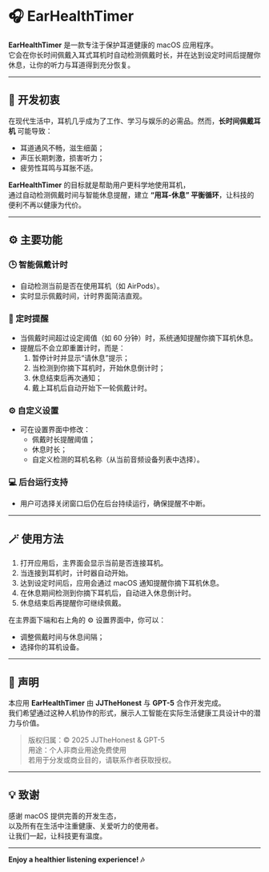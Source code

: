 # 🎧 EarHealthTimer

**EarHealthTimer** 是一款专注于保护耳道健康的 macOS 应用程序。  
它会在你长时间佩戴入耳式耳机时自动检测佩戴时长，并在达到设定时间后提醒你休息，让你的听力与耳道得到充分恢复。

---

## 🌱 开发初衷

在现代生活中，耳机几乎成为了工作、学习与娱乐的必需品。然而，**长时间佩戴耳机** 可能导致：
- 耳道通风不畅，滋生细菌；
- 声压长期刺激，损害听力；
- 疲劳性耳鸣与耳胀不适。

**EarHealthTimer** 的目标就是帮助用户更科学地使用耳机，  
通过自动检测佩戴时间与智能休息提醒，建立 **“用耳-休息” 平衡循环**，让科技的便利不再以健康为代价。

---

## ⚙️ 主要功能

### 🕒 智能佩戴计时
- 自动检测当前是否在使用耳机（如 AirPods）。  
- 实时显示佩戴时间，计时界面简洁直观。

### 🔔 定时提醒
- 当佩戴时间超过设定阈值（如 60 分钟）时，系统通知提醒你摘下耳机休息。  
- 提醒后不会立即重置计时，而是：
  1. 暂停计时并显示“请休息”提示；
  2. 当检测到你摘下耳机时，开始休息倒计时；
  3. 休息结束后再次通知；
  4. 戴上耳机后自动开始下一轮佩戴计时。

### ⚙️ 自定义设置
- 可在设置界面中修改：
  - 佩戴时长提醒阈值；
  - 休息时长；
  - 自定义检测的耳机名称（从当前音频设备列表中选择）。

### 💻 后台运行支持
- 用户可选择关闭窗口后仍在后台持续运行，确保提醒不中断。

---

## 🪄 使用方法

1. 打开应用后，主界面会显示当前是否连接耳机。  
2. 当连接到耳机时，计时器自动开始。  
3. 达到设定时间后，应用会通过 macOS 通知提醒你摘下耳机休息。  
4. 在休息期间检测到你摘下耳机后，自动进入休息倒计时。  
5. 休息结束后再提醒你可继续佩戴。

在主界面下端和右上角的 ⚙️ 设置界面中，你可以：
- 调整佩戴时间与休息间隔；
- 选择你的耳机设备。

---

## 💬 声明

本应用 **EarHealthTimer** 由 **JJTheHonest** 与 **GPT-5** 合作开发完成。  
我们希望通过这种人机协作的形式，展示人工智能在实际生活健康工具设计中的潜力与价值。

> 版权归属：© 2025 JJTheHonest & GPT-5  
> 用途：个人非商业用途免费使用  
> 若用于分发或商业目的，请联系作者获取授权。

---

## 💡 致谢

感谢 macOS 提供完善的开发生态，  
以及所有在生活中注重健康、关爱听力的使用者。  
让我们一起，让科技更有温度。

---

**Enjoy a healthier listening experience! 🎶**

